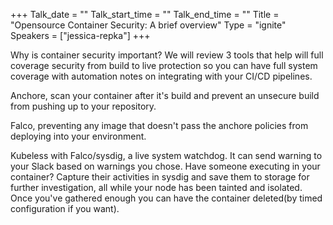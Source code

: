 +++
Talk_date = ""
Talk_start_time = ""
Talk_end_time = ""
Title = "Opensource Container Security:  A brief overview"
Type = "ignite"
Speakers = ["jessica-repka"]
+++


Why is container security important? We will review 3 tools that help will full coverage security from build to live protection so you can have full system coverage with  automation notes on integrating with your CI/CD pipelines.

Anchore, scan your container after it's build and prevent an unsecure build from pushing up to your repository.

Falco, preventing any image that doesn't pass the anchore policies from deploying into your environment.

Kubeless with Falco/sysdig, a live system watchdog. It can send warning to your Slack based on warnings you chose. Have someone executing in your container? Capture their activities in sysdig and save them to storage for further investigation, all while your node has been tainted and isolated. Once you've gathered enough you can have the container deleted(by timed configuration if you want).
